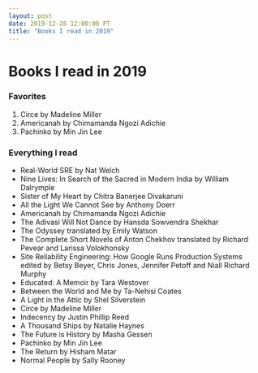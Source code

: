 ```yaml
---
layout: post
date: 2019-12-28 12:00:00 PT
title: "Books I read in 2019"
---
```

# Books I read in 2019
### Favorites
1. Circe by Madeline Miller
2. Americanah by Chimamanda Ngozi Adichie
3. Pachinko by Min Jin Lee

### Everything I read
* Real-World SRE by Nat Welch
* Nine Lives: In Search of the Sacred in Modern India by William Dalrymple
* Sister of My Heart by Chitra Banerjee Divakaruni
* All the Light We Cannot See by Anthony Doerr
* Americanah by Chimamanda Ngozi Adichie
* The Adivasi Will Not Dance by Hansda Sowvendra Shekhar
* The Odyssey translated by Emily Watson
* The Complete Short Novels of Anton Chekhov translated by Richard Pevear and Larissa Volokhonsky
* Site Reliability Engineering: How Google Runs Production Systems edited by Betsy Beyer, Chris Jones, Jennifer Petoff and Niall Richard Murphy 
* Educated: A Memoir by Tara Westover
* Between the World and Me by Ta-Nehisi Coates
* A Light in the Attic by Shel Silverstein
* Circe by Madeline Miller
* Indecency by Justin Phillip Reed
* A Thousand Ships by Natalie Haynes
* The Future is History by Masha Gessen
* Pachinko by Min Jin Lee
* The Return by Hisham Matar
* Normal People by Sally Rooney
